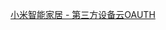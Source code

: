 [小米智能家居 - 第三方设备云OAUTH](https://iot.mi.com/new/guide.html?file=07-%E4%BA%91%E5%AF%B9%E4%BA%91%E5%BC%80%E5%8F%91%E6%8C%87%E5%8D%97/01-%E6%99%BA%E8%83%BD%E7%A1%AC%E4%BB%B6%E4%BA%91%E5%AF%B9%E4%BA%91%E6%8E%A5%E5%85%A5/01-%E7%AC%AC%E4%B8%89%E6%96%B9%E8%AE%BE%E5%A4%87%E4%BA%91OAUTH)
